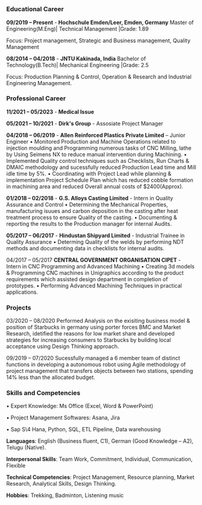# 
### Educational Career
**09/2019 – Present** - **Hochschule Emden/Leer, Emden, Germany**
Master of Engineering(M.Eng)| Technical Management |Grade: 1.89

Focus: Project management, Strategic and Business management, Quality Management

**08/2014 – 04/2018** - **JNTU Kakinada, India**
Bachelor of Technology(B.Tech)| Mechanical Engineering |Grade: 2.5

Focus: Production Planning & Control, Operation & Research and Industrial Engineering Management.
### Professional Career
**11/2021 – 05/2023** - **Medical Issue**

**05/2021 – 10/2021** - **Dirk's Group**  - Assosiate Project Manager

**04/2018 – 06/2019** - **Allen Reinforced Plastics Private Limited** – Junior Engineer
•	Monitored Production and Machine Operations related to injection moulding and Programming numerous tasks of CNC Milling, lathe by Using Seimens NX to reduce manual intervention during Machining.
•	Implemented Quality control techniques such as Checklists, Run Charts & DMAIC methodology and sucessfully reduced Production Lead time and Mill idle time by 5%.
•	Coordinating with Project Lead while planning & implementation Project Schedule Plan which has reduced cobble formation in machining area and reduced Overall annual costs of $2400(Approx).

**01/2018 – 02/2018** - **G.S. Alloys Casting Limited** - Intern in Quality Assurance and Control
•	Determining the Mechanical Properties, manufacturing isuues and carbon deposition in the casting after heat treatment process to ensure Quality of the casting. 
•	Documenting & reporting the results to the Production manager for internal Audits.

**05/2017 – 06/2017** - **Hindustan Shipyard Limited** - Industrial Trainee in Quality Assurance
•	Determing Quality of the welds by performing NDT methods and documenting data in  checklists for internal audits.

04/2017 – 05/2017	  **CENTRAL GOVERNMENT ORGANISATION CIPET** - Intern in CNC Programming and Advanced Machining
•	Creating 3d models & Programming CNC machines in Unigraphics according to the product requirements which assisted design department in completion of prototypes.
•	Performing Advanced Machining Techniques in practical applications.

### Projects
03/2020 – 08/2020	Performed Analysis on the exisiting business model & position of Starbucks in germany using porter forces BMC and Market Research, idetified the reasons for low market share and developed strategies for increasing consumers to Starbucks by building local acceptance using Design Thinking approach.

09/2019 – 07/2020	Sucessfully managed a 6 member team of distinct functions in developing a autonomous robot using Agile methodology of project management that transfers objects between two stations, spending 14% less than the allocated budget.
### Skills and Competencies
•	Expert Knowledge: Ms Office (Excel, Word & PowerPoint)

•	Project Management Softwares: Asana, Jira

•	Sap S\4 Hana, Python, SQL, ETL Pipeline, Data warehousing 

**Languages**: English (Business fluent, C1), German (Good Knowledge – A2), Telugu (Native).

**Interpersonal Skills**: Team Work, Commitment, Individual, Communication, Flexible

**Technical Competencies**: Project Management, Resource planning, Market Research, Analytical Skills, Design Thinking.

**Hobbies**: Trekking, Badminton, Listening music

